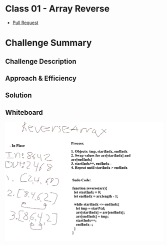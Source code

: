 # Class 01 - Array Reverse

- [Pull Request]()

# Challenge Summary
<!-- Short summary or background information -->

## Challenge Description
<!-- Description of the challenge -->

## Approach & Efficiency
<!-- What approach did you take? Why? What is the Big O space/time for this approach? -->

## Solution
<!-- Embedded whiteboard image -->

## Whiteboard

![Whiteboard](./array-reverse.png)
